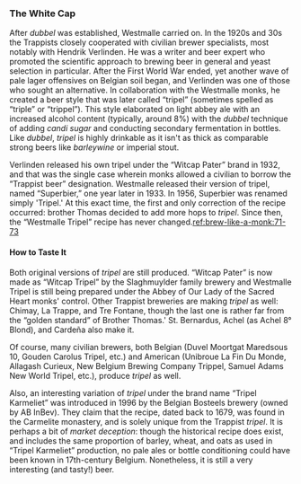 ### The White Cap

After *dubbel* was established, Westmalle carried on. In the 1920s and 30s the Trappists closely cooperated with civilian brewer specialists, most notably with Hendrik Verlinden. He was a writer and beer expert who promoted the scientific approach to brewing beer in general and yeast selection in particular. After the First World War ended, yet another wave of pale lager offensives on Belgian soil began, and Verlinden was one of those who sought an alternative. In collaboration with the Westmalle monks, he created a beer style that was later called “tripel” (sometimes spelled as “triple” or “trippel”). This style elaborated on light abbey ale with an increased alcohol content (typically, around 8%) with the *dubbel* technique of adding *candi sugar* and conducting secondary fermentation in bottles. Like *dubbel*, *tripel* is highly drinkable as it isn't as thick as comparable strong beers like *barleywine* or imperial stout.

Verlinden released his own tripel under the “Witcap Pater” brand in 1932, and that was the single case wherein monks allowed a civilian to borrow the “Trappist beer” designation. Westmalle released their version of tripel, named “Superbier,” one year later in 1933. In 1956, Superbier was renamed simply 'Tripel.' At this exact time, the first and only correction of the recipe occurred: brother Thomas decided to add more hops to *tripel*. Since then, the “Westmalle Tripel” recipe has never changed.[ref:brew-like-a-monk:71-73]()

#### How to Taste It

Both original versions of *tripel* are still produced. “Witcap Pater” is now made as “Witcap Tripel” by the Slaghmuylder family brewery and Westmalle Tripel is still being prepared under the Abbey of Our Lady of the Sacred Heart monks' control. Other Trappist breweries are making *tripel* as well: Chimay, La Trappe, and Tre Fontane, though the last one is rather far from the “golden standard” of Brother Thomas.' St. Bernardus, Achel (as Achel 8° Blond), and Cardeña also make it.

Of course, many civilian brewers, both Belgian (Duvel Moortgat Maredsous 10, Gouden Carolus Tripel, etc.) and American (Unibroue La Fin Du Monde, Allagash Curieux, New Belgium Brewing Company Trippel, Samuel Adams New World Tripel, etc.), produce *tripel* as well.

Also, an interesting variation of *tripel* under the brand name “Tripel Karmeliet” was introduced in 1996 by the Belgian Bosteels brewery (owned by AB InBev). They claim that the recipe, dated back to 1679, was found in the Carmelite monastery, and is solely unique from the Trappist *tripel*. It is perhaps a bit of *market deception*: though the historical recipe does exist, and includes the same proportion of barley, wheat, and oats as used in “Tripel Karmeliet” production, no pale ales or bottle conditioning could have been known in 17th-century Belgium. Nonetheless, it is still a very interesting (and tasty!) beer.